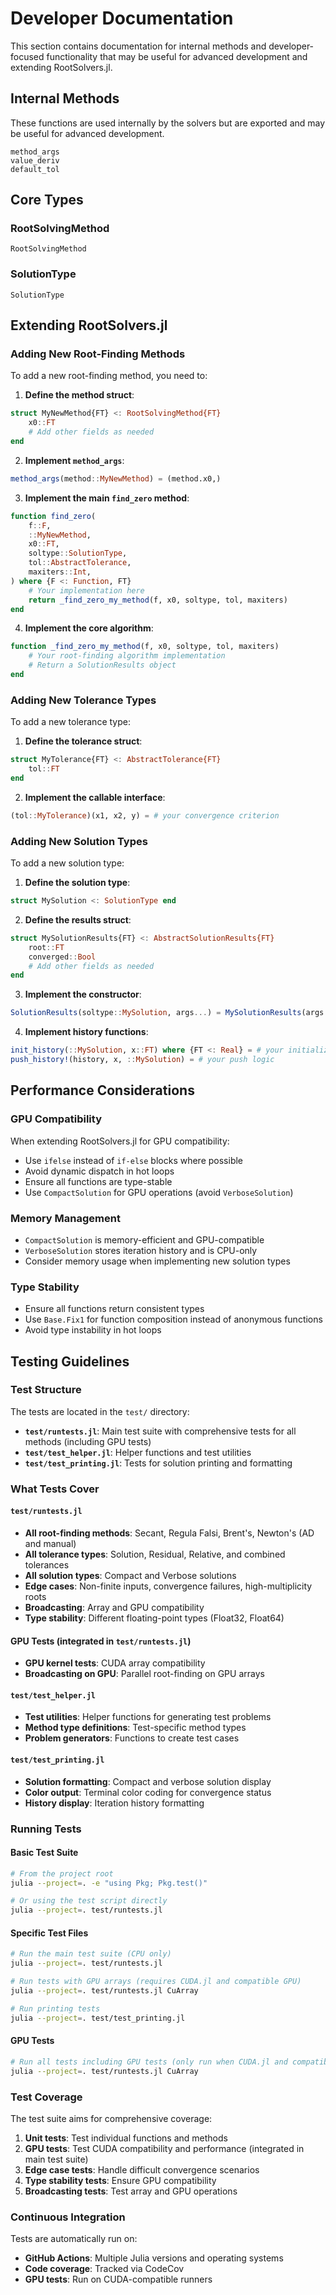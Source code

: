 # Developer Documentation

This section contains documentation for internal methods and developer-focused functionality that may be useful for advanced development and extending RootSolvers.jl.

## Internal Methods

These functions are used internally by the solvers but are exported and may be useful for advanced development.

```@docs
method_args
value_deriv
default_tol
```

## Core Types

### RootSolvingMethod

```@docs
RootSolvingMethod
```

### SolutionType

```@docs
SolutionType
```

## Extending RootSolvers.jl

### Adding New Root-Finding Methods

To add a new root-finding method, you need to:

1. **Define the method struct**:
```julia
struct MyNewMethod{FT} <: RootSolvingMethod{FT}
    x0::FT
    # Add other fields as needed
end
```

2. **Implement `method_args`**:
```julia
method_args(method::MyNewMethod) = (method.x0,)
```

3. **Implement the main `find_zero` method**:
```julia
function find_zero(
    f::F,
    ::MyNewMethod,
    x0::FT,
    soltype::SolutionType,
    tol::AbstractTolerance,
    maxiters::Int,
) where {F <: Function, FT}
    # Your implementation here
    return _find_zero_my_method(f, x0, soltype, tol, maxiters)
end
```

4. **Implement the core algorithm**:
```julia
function _find_zero_my_method(f, x0, soltype, tol, maxiters)
    # Your root-finding algorithm implementation
    # Return a SolutionResults object
end
```

### Adding New Tolerance Types

To add a new tolerance type:

1. **Define the tolerance struct**:
```julia
struct MyTolerance{FT} <: AbstractTolerance{FT}
    tol::FT
end
```

2. **Implement the callable interface**:
```julia
(tol::MyTolerance)(x1, x2, y) = # your convergence criterion
```

### Adding New Solution Types

To add a new solution type:

1. **Define the solution type**:
```julia
struct MySolution <: SolutionType end
```

2. **Define the results struct**:
```julia
struct MySolutionResults{FT} <: AbstractSolutionResults{FT}
    root::FT
    converged::Bool
    # Add other fields as needed
end
```

3. **Implement the constructor**:
```julia
SolutionResults(soltype::MySolution, args...) = MySolutionResults(args...)
```

4. **Implement history functions**:
```julia
init_history(::MySolution, x::FT) where {FT <: Real} = # your initialization
push_history!(history, x, ::MySolution) = # your push logic
```

## Performance Considerations

### GPU Compatibility

When extending RootSolvers.jl for GPU compatibility:

- Use `ifelse` instead of `if-else` blocks where possible
- Avoid dynamic dispatch in hot loops
- Ensure all functions are type-stable
- Use `CompactSolution` for GPU operations (avoid `VerboseSolution`)

### Memory Management

- `CompactSolution` is memory-efficient and GPU-compatible
- `VerboseSolution` stores iteration history and is CPU-only
- Consider memory usage when implementing new solution types

### Type Stability

- Ensure all functions return consistent types
- Use `Base.Fix1` for function composition instead of anonymous functions
- Avoid type instability in hot loops

## Testing Guidelines

### Test Structure

The tests are located in the `test/` directory:

- **`test/runtests.jl`**: Main test suite with comprehensive tests for all methods (including GPU tests)
- **`test/test_helper.jl`**: Helper functions and test utilities
- **`test/test_printing.jl`**: Tests for solution printing and formatting

### What Tests Cover

#### `test/runtests.jl`
- **All root-finding methods**: Secant, Regula Falsi, Brent's, Newton's (AD and manual)
- **All tolerance types**: Solution, Residual, Relative, and combined tolerances
- **All solution types**: Compact and Verbose solutions
- **Edge cases**: Non-finite inputs, convergence failures, high-multiplicity roots
- **Broadcasting**: Array and GPU compatibility
- **Type stability**: Different floating-point types (Float32, Float64)

#### GPU Tests (integrated in `test/runtests.jl`)
- **GPU kernel tests**: CUDA array compatibility
- **Broadcasting on GPU**: Parallel root-finding on GPU arrays

#### `test/test_helper.jl`
- **Test utilities**: Helper functions for generating test problems
- **Method type definitions**: Test-specific method types
- **Problem generators**: Functions to create test cases

#### `test/test_printing.jl`
- **Solution formatting**: Compact and verbose solution display
- **Color output**: Terminal color coding for convergence status
- **History display**: Iteration history formatting

### Running Tests

#### Basic Test Suite
```bash
# From the project root
julia --project=. -e "using Pkg; Pkg.test()"

# Or using the test script directly
julia --project=. test/runtests.jl
```

#### Specific Test Files
```bash
# Run the main test suite (CPU only)
julia --project=. test/runtests.jl

# Run tests with GPU arrays (requires CUDA.jl and compatible GPU)
julia --project=. test/runtests.jl CuArray

# Run printing tests
julia --project=. test/test_printing.jl
```

#### GPU Tests
```bash
# Run all tests including GPU tests (only run when CUDA.jl and compatible GPU is available)
julia --project=. test/runtests.jl CuArray
```

### Test Coverage

The test suite aims for comprehensive coverage:

1. **Unit tests**: Test individual functions and methods
2. **GPU tests**: Test CUDA compatibility and performance (integrated in main test suite)
3. **Edge case tests**: Handle difficult convergence scenarios
4. **Type stability tests**: Ensure GPU compatibility
5. **Broadcasting tests**: Test array and GPU operations

### Continuous Integration

Tests are automatically run on:
- **GitHub Actions**: Multiple Julia versions and operating systems
- **Code coverage**: Tracked via CodeCov
- **GPU tests**: Run on CUDA-compatible runners